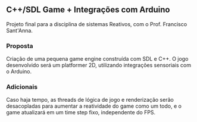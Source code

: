 ## C++/SDL Game + Integrações com Arduino #

Projeto final para a disciplina de sistemas Reativos, com o Prof. Francisco Sant'Anna.

### Proposta

Criação de uma pequena game engine construída com SDL e C++.
O jogo desenvolvido será um platformer 2D, utilizando integrações
sensoriais com o Arduino.

### Adicionais

Caso haja tempo, as threads de lógica de jogo e renderização serão
desacopladas para aumentar a reatividade do game como um todo, e 
o game atualizará em um time step fixo, independente do FPS.
